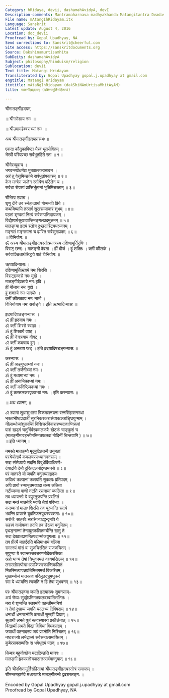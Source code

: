 ```yaml
---
Category: hRidaya, devii, dashamahAvidyA, devI
Description-comments: Mantramaharnava madhyakhanda Matangitantra Dvadashataanga
File name: mAtangIhRidayam.itx
Language: Sanskrit
Latest update: August 4, 2016
Location: doc_devii
Proofread by: Gopal Upadhyay, NA
Send corrections to: Sanskrit@cheerful.com
Site access: https://sanskritdocuments.org
Source: Dakshinamurtisamhita
SubDeity: dashamahAvidyA
Subject: philosophy/hinduism/religion
Sublocation: devii
Text title: Matangi Hridayam
Transliterated by: Gopal Upadhyay gopal.j.upadhyay at gmail.com
engtitle: Matangi Hridayam
itxtitle: mAtaNgIhRidayam (dakShiNAmUrtisaMhitAyAM)
title: मातण्गीहृइदयम् (दक्षिणामूर्तिसंहितायां)

---
```

  
 श्रीमातङ्गीहृदयम्   
  
॥ श्रीगणेशाय नमः ॥  
  
॥ श्रीउमामहेश्वराभ्यां नमः ॥  
  
अथ श्रीमातङ्गीहृदयप्रारम्भः ॥  
  
एकदा कौतुकाविष्टा भैरवं भूतसेवितम् ।   
भैरवी परिपप्रच्छ सर्वभूतहिते रता ॥ १॥   
  
श्रीभैरव्युवाच ।    
भगवन्सर्वधर्मज्ञ भूतवात्सल्यभावन ।  
अहं तु वेत्तुमिच्छामि सर्वभूतोपकारम् ॥ २॥   
केन मन्त्रेण जप्तेन स्तोत्रेण पठितेन च ।   
सर्वथा श्रेयसां प्राप्तिर्भूतानां भूतिमिच्छताम् ॥ ३॥   
  
श्रीभैरव उवाच ।  
शृणु देवि तव स्नेहात्प्रायो गोप्यमपि प्रिये ।   
कथयिष्यामि तत्सर्वं सुखसम्पत्करं शुभम् ॥ ४॥   
पठतां शृण्वतां नित्यं सर्वसम्पत्तिदायकम् ।   
विद्यैश्वर्यसुखावाप्तिमङ्गलप्रदमुत्तमम् ॥ ५॥   
मातङ्ग्या हृदयं स्तोत्र दुःखदारिद्र्यभञ्जनम् ।   
मङ्गलं मङ्गलानां च ह्यस्ति सर्वसुखप्रदम् ॥ ६॥   
॥ विनियोगः ॥   
ॐ अस्य श्रीमातङ्गीहृदयस्तोत्रमन्त्रस्य दक्षिणामूर्तिरृषिः ।  
विराट् छन्दः । मातङ्गी देवता । ह्रीं बीजं । हूं शक्तिः । क्लीं कीलकं ।   
सर्ववाञ्छितार्थसिद्धये पाठे विनियोगः ॥   
  
ऋष्यादिन्यासः ।   
दक्षिणामूर्तिऋषये नमः शिरसि ।   
विराट्छन्दसे नमः मुखे ।   
मातङ्गीदेवतायै नमः हृदि ।  
ह्रीं बीजाय नमः गुह्ये ।   
हूं शक्तये नमः पादयोः ।   
क्लीं कीलकाय नमः नाभौ ।   
विनियोगाय नमः सर्वाङ्गे । इति ऋष्यादिन्यासः ॥  
  
हृदयादिषडङ्गन्यासः ।  
ॐ ह्रीं हृदयाय नमः ।   
ॐ क्लीं शिरसे स्वाहा ।   
ॐ हूं शिखायै वषट् ।   
ॐ ह्रीं नेत्रत्रयाय वौषट् ।   
ॐ क्लीं कवचाय हुम् ।   
ॐ हूं अस्त्राय फट् । इति हृदयादिषडङ्गन्यासः ॥  
  
करन्यासः ।   
ॐ ह्रीं अङ्गुष्ठाभ्यां नमः ।   
ॐ क्लीं तर्जनीभ्यां नमः ।   
ॐ हूं मध्यमाभ्यां नमः ।   
ॐ ह्रीं अनामिकाभ्यां नमः ।   
ॐ क्लीं कनिष्ठिकाभ्यां नमः ।   
ॐ हूं करतलकरपृष्ठाभ्यां नमः । इति करन्यासः ॥  
  
॥ अथ ध्यानम् ॥  
  
ॐ श्यामां शुभ्रांशुभालां त्रिकमलनयनां रत्नसिंहासनस्थां   
भक्ताभीष्टप्रदात्रीं सुरनिकरकरासेव्यकञ्जाङ्घ्रियुग्माम् ।   
नीलाम्भोजांशुकान्तिं निशिचरनिकरारण्यदावाग्निरूपां  
पाशं खड्गं चतुर्भिर्वरकमलकरैः खेटकं चाङ्कुशं च   
(मातङ्गीमावहन्तीमभिमतफलदां मोदिनीं चिन्तयामि ) ॥ ७॥   
॥ इति ध्यानम् ॥  
  
नमस्ते मातङ्ग्यै मृदुमुदिततन्वै तनुमतां  
परश्रेयोदायै कमलचरणध्यानमनसाम् ।   
सदा संसेव्यायै सदसि विबुधैर्दिव्यधिषणै-  
र्दयार्द्रायै देव्यै दुरितदलनोद्दण्डमनसे ॥ ८॥   
परं मातस्ते यो जपति मनुमव्यग्रहृदयः  
कवित्वं कल्पानां कलयति सुकल्पः प्रतिपदम् ।   
अपि प्रायो रम्यामृतमयपदा तस्य ललिता  
नटीम्मन्या वाणी नटति रसनायां चपलिता ॥ ९॥   
तव ध्यायन्तो ये वपुरनुजपन्ति प्रवलितं  
सदा मन्त्रं मातर्नहि भवति तेषां परिभवः ।   
कदम्बानां मालाः शिरसि तव युञ्जन्ति सदये  
भवन्ति प्रायस्ते युवतिजनयूथस्ववशगाः ॥ १०॥   
सरोजैः साहस्रैः सरसिजपदद्वन्द्वमपि ये  
सहस्रं नामोक्त्वा तदपि तव ङेऽन्तं मनुमितम् ।   
पृथङ्नाम्नां तेनायुतकलितमर्चन्ति खलु ते  
सदा देवव्रातप्रणमितपदाम्भोजयुगलाः ॥ ११॥   
तव प्रीत्यै मातर्द्ददति बलिमाधाय बलिना  
समत्स्यं मांसं वा सुरुचिरसितं राजरुचितम् ।   
सुपुण्या ये स्वान्तस्तवचरणमोदैकरसिका  
अहो भाग्यं तेषां त्रिभुवनमलं वश्यमखिलम् ॥ १२॥    
लसल्लोलश्रोत्राभरणकिरणक्रान्तिकलितं  
मितस्मित्यापन्नप्रतिभितममन्नं विकरितम् ।   
मुखाम्भोजं मातस्तव परिलुठद्भ्रूमधुकरं  
रमा ये ध्यायन्ति त्यजति न हि तेषां सुभवनम् ॥ १३॥   
  
परः श्रीमातङ्ग्या जयति हृदयाख्यः सुमनसाम्-  
अयं सेव्यः सुद्योऽभिमतफलदश्वातिललितः ।   
नरा ये शृण्वन्ति स्तवमपि पठन्तीममनिशं  
न तेषां दुःप्राप्यं जगति यदलभ्यं दिविषदाम् ॥ १४॥   
धनार्थी धनमाप्नोति दारार्थी सुन्दरीं प्रियाम् ।   
सुतार्थी लभते पुत्रं स्तवस्यास्य प्रकीर्त्तनात् ॥ १५॥   
विद्यार्थी लभते विद्यां विविधां विभवप्रदाम् ।   
जयार्थी पठनादस्य जयं प्राप्नोति निश्चितम् ॥ १६॥   
नष्टराज्यो लभेद्राज्यं सर्वसम्पत्समाश्रितम् ।   
कुबेरसमसम्पत्तिः स भवेधृदयं पठन् ॥ १७॥  
  
किमत्र बहुनोक्तेन यद्यदिच्छति मानवः ।   
मातङ्गी हृदयस्तोत्रपाठात्तत्सर्वमाप्नुयात् ॥ १८॥   
  
इति श्रीदक्षिणामूर्तिसंहितायां श्रीमातङ्गीहृदयस्तोत्रं समाप्तम् ।    
श्रीमन्त्रमहार्णवे मध्यखण्डे मातङ्गीतन्त्रे द्वदशरतङ्गः ।  
  
Encoded by Gopal Upadhyay gopal.j.upadhyay at gmail.com  
Proofread by Gopal Upadhyay, NA  
  
